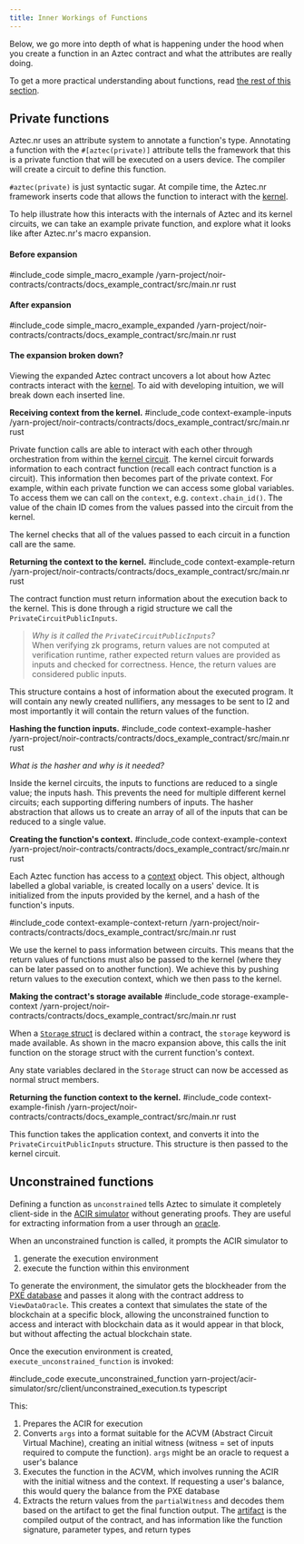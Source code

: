 ```yaml
---
title: Inner Workings of Functions
---
```


Below, we go more into depth of what is happening under the hood when you create a function in an Aztec contract and what the attributes are really doing.

To get a more practical understanding about functions, read [the rest of this section](./main.md).

## Private functions

Aztec.nr uses an attribute system to annotate a function's type. Annotating a function with the `#[aztec(private)]` attribute tells the framework that this is a private function that will be executed on a users device. The compiler will create a circuit to define this function.

`#aztec(private)` is just syntactic sugar. At compile time, the Aztec.nr framework inserts code that allows the function to interact with the [kernel](../../../../learn/concepts/circuits/kernels/private_kernel.md).

To help illustrate how this interacts with the internals of Aztec and its kernel circuits, we can take an example private function, and explore what it looks like after Aztec.nr's macro expansion.

#### Before expansion

#include_code simple_macro_example /yarn-project/noir-contracts/contracts/docs_example_contract/src/main.nr rust

#### After expansion

#include_code simple_macro_example_expanded /yarn-project/noir-contracts/contracts/docs_example_contract/src/main.nr rust

#### The expansion broken down?

Viewing the expanded Aztec contract uncovers a lot about how Aztec contracts interact with the [kernel](../../../../learn/concepts/circuits/kernels/private_kernel.md). To aid with developing intuition, we will break down each inserted line.

**Receiving context from the kernel.**
#include_code context-example-inputs /yarn-project/noir-contracts/contracts/docs_example_contract/src/main.nr rust

Private function calls are able to interact with each other through orchestration from within the [kernel circuit](../../../../learn/concepts/circuits/kernels/private_kernel.md). The kernel circuit forwards information to each contract function (recall each contract function is a circuit). This information then becomes part of the private context.
For example, within each private function we can access some global variables. To access them we can call on the `context`, e.g. `context.chain_id()`. The value of the chain ID comes from the values passed into the circuit from the kernel.

The kernel checks that all of the values passed to each circuit in a function call are the same.

**Returning the context to the kernel.**
#include_code context-example-return /yarn-project/noir-contracts/contracts/docs_example_contract/src/main.nr rust

The contract function must return information about the execution back to the kernel. This is done through a rigid structure we call the `PrivateCircuitPublicInputs`.

> _Why is it called the `PrivateCircuitPublicInputs`?_  
> When verifying zk programs, return values are not computed at verification runtime, rather expected return values are provided as inputs and checked for correctness. Hence, the return values are considered public inputs.

This structure contains a host of information about the executed program. It will contain any newly created nullifiers, any messages to be sent to l2 and most importantly it will contain the return values of the function.

**Hashing the function inputs.**
#include_code context-example-hasher /yarn-project/noir-contracts/contracts/docs_example_contract/src/main.nr rust

_What is the hasher and why is it needed?_

Inside the kernel circuits, the inputs to functions are reduced to a single value; the inputs hash. This prevents the need for multiple different kernel circuits; each supporting differing numbers of inputs. The hasher abstraction that allows us to create an array of all of the inputs that can be reduced to a single value.

**Creating the function's context.**
#include_code context-example-context /yarn-project/noir-contracts/contracts/docs_example_contract/src/main.nr rust

Each Aztec function has access to a [context](./context.md) object. This object, although labelled a global variable, is created locally on a users' device. It is initialized from the inputs provided by the kernel, and a hash of the function's inputs.

#include_code context-example-context-return /yarn-project/noir-contracts/contracts/docs_example_contract/src/main.nr rust

We use the kernel to pass information between circuits. This means that the return values of functions must also be passed to the kernel (where they can be later passed on to another function).
We achieve this by pushing return values to the execution context, which we then pass to the kernel.

**Making the contract's storage available**
#include_code storage-example-context /yarn-project/noir-contracts/contracts/docs_example_contract/src/main.nr rust

When a [`Storage` struct](../storage/define_storage.md) is declared within a contract, the `storage` keyword is made available. As shown in the macro expansion above, this calls the init function on the storage struct with the current function's context.

Any state variables declared in the `Storage` struct can now be accessed as normal struct members.

**Returning the function context to the kernel.**
#include_code context-example-finish /yarn-project/noir-contracts/contracts/docs_example_contract/src/main.nr rust

This function takes the application context, and converts it into the `PrivateCircuitPublicInputs` structure. This structure is then passed to the kernel circuit.

## Unconstrained functions

Defining a function as `unconstrained` tells Aztec to simulate it completely client-side in the [ACIR simulator](../../../../learn/concepts/pxe/acir_simulator.md) without generating proofs. They are useful for extracting information from a user through an [oracle](../oracles/main.md).

When an unconstrained function is called, it prompts the ACIR simulator to 

1. generate the execution environment
2. execute the function within this environment

To generate the environment, the simulator gets the blockheader from the [PXE database](../../../../learn/concepts/pxe/main.md#database) and passes it along with the contract address to `ViewDataOracle`. This creates a context that simulates the state of the blockchain at a specific block, allowing the unconstrained function to access and interact with blockchain data as it would appear in that block, but without affecting the actual blockchain state.

Once the execution environment is created, `execute_unconstrained_function` is invoked:

#include_code execute_unconstrained_function yarn-project/acir-simulator/src/client/unconstrained_execution.ts typescript

This:

1. Prepares the ACIR for execution
2. Converts `args` into a format suitable for the ACVM (Abstract Circuit Virtual Machine), creating an initial witness (witness = set of inputs required to compute the function). `args` might be an oracle to request a user's balance
3. Executes the function in the ACVM, which involves running the ACIR with the initial witness and the context. If requesting a user's balance, this would query the balance from the PXE database
4. Extracts the return values from the `partialWitness` and decodes them based on the artifact to get the final function output. The [artifact](../../compiling_contracts/artifacts.md) is the compiled output of the contract, and has information like the function signature, parameter types, and return types




